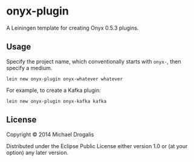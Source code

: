 # onyx-plugin

A Leiningen template for creating Onyx 0.5.3 plugins.

## Usage

Specify the project name, which conventionally starts with `onyx-`, then specify a medium.

```
lein new onyx-plugin onyx-whatever whatever
```

For example, to create a Kafka plugin:

```
lein new onyx-plugin onyx-kafka kafka
```

## License

Copyright © 2014 Michael Drogalis

Distributed under the Eclipse Public License either version 1.0 or (at
your option) any later version.
